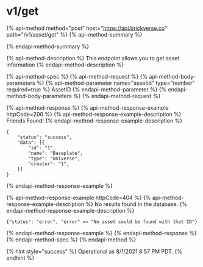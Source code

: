 # v1/get

{% api-method method="post" host="https://api.brickverse.co" path="/v1/asset/get" %}
{% api-method-summary %}

{% endapi-method-summary %}

{% api-method-description %}
This endpoint allows you to get asset information
{% endapi-method-description %}

{% api-method-spec %}
{% api-method-request %}
{% api-method-body-parameters %}
{% api-method-parameter name="assetid" type="number" required=true %}
AssetID
{% endapi-method-parameter %}
{% endapi-method-body-parameters %}
{% endapi-method-request %}

{% api-method-response %}
{% api-method-response-example httpCode=200 %}
{% api-method-response-example-description %}
Friends Found!
{% endapi-method-response-example-description %}

```
{
    "status": "success",
    "data": [{
        "id": "1",
        "name": "Baseplate",
        "type": "Universe",
        "creator": "1",
    }]
}
```
{% endapi-method-response-example %}

{% api-method-response-example httpCode=404 %}
{% api-method-response-example-description %}
No results found in the database.
{% endapi-method-response-example-description %}

```
{"status": "error", "error" => "No asset could be found with that ID"}
```
{% endapi-method-response-example %}
{% endapi-method-response %}
{% endapi-method-spec %}
{% endapi-method %}

{% hint style="success" %}
Operational as 8/1/2021 8:57 PM PDT.
{% endhint %}

